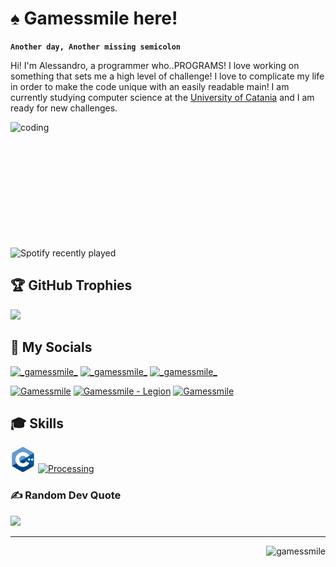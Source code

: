# ♠️ Gamessmile here!

**`Another day, Another missing semicolon`**

Hi! I'm Alessandro, a programmer who..PROGRAMS! I love working on something that sets me a high level of challenge! I love to complicate my life in order to make the code unique with an easily readable main! I am currently studying computer science at the <a href=http://web.dmi.unict.it/corsi/l-31>University of Catania</a> and I am ready for new challenges.

<img align="left" alt="coding" width="495" src=https://i.ibb.co/GvLfBvq/gifmia.gif>





<!-- ![Gamessmile's GitHub stats](https://github-readme-stats.vercel.app/api?username=Gamessmile&show_icons=true&theme=radical) -->
<br><br><br><br><br><br><br><br><br><br><br>

![Spotify recently played](https://spotify-recently-played-readme.vercel.app/api?user=4le4a9o9acrcyandrfkxl06ko&count=1)

## 🏆 GitHub Trophies
![](https://github-profile-trophy.vercel.app/?username=Gamessmile&theme=radical&no-frame=false&no-bg=true&margin-w=4)


## 📱 My Socials
<p align="left">
<a href="https://instagram.com/_gamessmile_" target="blank"><img align=center" src="https://cdn.icon-icons.com/icons2/1753/PNG/512/iconfinder-social-media-applications-3instagram-4102579_113804.png" alt="_gamessmile_" height="40" width"50" /></a>
<a href="https://www.youtube.com/channel/UCNpOZ-9ZIvM6wcIyBqYyIdQ" target="blank"><img align=center" src="https://cdn.icon-icons.com/icons2/1211/PNG/512/1491579609-yumminkysocialmedia08_83079.png" alt="_gamessmile_" height="40" width"50" /></a>
<a href="https://tiktok.com/@_gamessmile_" target="blank"><img align=center" src="https://cdn.icon-icons.com/icons2/2864/PNG/512/tiktok_logo_icon_181737.png" alt="_gamessmile_" height="40" width"50" /></a>
</p>
<p align="left">
<a href="https://steamcommunity.com/id/iocomando/" target="blank"><img align=center" src="https://cdn.icon-icons.com/icons2/2108/PNG/512/steam_icon_130822.png" alt="Gamessmile" height="40" width"50" /></a>
<a href="https://discord.com/users/327529848941576194" target="blank"><img align=center" src="https://cdn.icon-icons.com/icons2/2108/PNG/512/discord_icon_130958.png" alt="Gamessmile - Legion" height="40" width"50" /></a>
<a href="https://t.me/Gamessmile" target="blank"><img align=center" src="https://cdn.icon-icons.com/icons2/2108/PNG/512/telegram_icon_130816.png" alt="Gamessmile" height="40" width"50" /></a>
</p>

## 🎓 Skills
<p align= "left">
 <a href="https://it.wikipedia.org/wiki/C%2B%2B" target="blank"><img align=center" src="https://raw.githubusercontent.com/devicons/devicon/master/icons/cplusplus/cplusplus-original.svg" alt="C++" height="40" width"50" /></a>
<a href="https://processing.org/" target="blank"><img align=center" src="https://upload.wikimedia.org/wikipedia/commons/c/cb/Processing_2021_logo.svg" alt="Processing" height="40" width"50" /></a>

### ✍️ Random Dev Quote
![](https://quotes-github-readme.vercel.app/api?type=horizontal&theme=radical)



<hr>

<p align="right"> <img width="100" src="https://komarev.com/ghpvc/?username=gamessmile&label=Profile%20views&color=a926d9&style=for-the-badge" alt="gamessmile" /> </p>




